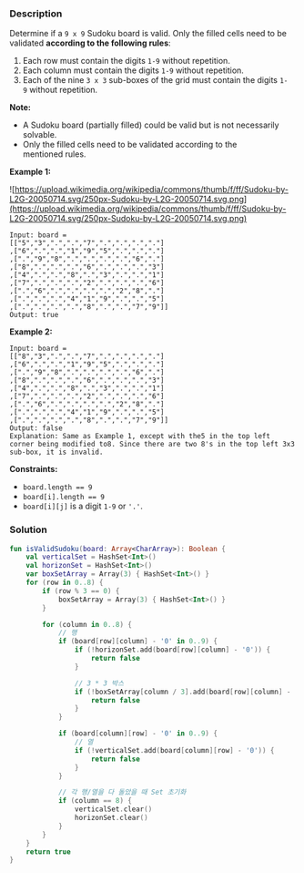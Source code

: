 ### Description

Determine if a `9 x 9` Sudoku board is valid. Only the filled cells need to be validated **according to the following rules**:

1. Each row must contain the digits `1-9` without repetition.
2. Each column must contain the digits `1-9` without repetition.
3. Each of the nine `3 x 3` sub-boxes of the grid must contain the digits `1-9` without repetition.

**Note:**

- A Sudoku board (partially filled) could be valid but is not necessarily solvable.
- Only the filled cells need to be validated according to the mentioned rules.

**Example 1:**

![https://upload.wikimedia.org/wikipedia/commons/thumb/f/ff/Sudoku-by-L2G-20050714.svg/250px-Sudoku-by-L2G-20050714.svg.png](https://upload.wikimedia.org/wikipedia/commons/thumb/f/ff/Sudoku-by-L2G-20050714.svg/250px-Sudoku-by-L2G-20050714.svg.png)

```
Input: board =
[["5","3",".",".","7",".",".",".","."]
,["6",".",".","1","9","5",".",".","."]
,[".","9","8",".",".",".",".","6","."]
,["8",".",".",".","6",".",".",".","3"]
,["4",".",".","8",".","3",".",".","1"]
,["7",".",".",".","2",".",".",".","6"]
,[".","6",".",".",".",".","2","8","."]
,[".",".",".","4","1","9",".",".","5"]
,[".",".",".",".","8",".",".","7","9"]]
Output: true

```

**Example 2:**

```
Input: board =
[["8","3",".",".","7",".",".",".","."]
,["6",".",".","1","9","5",".",".","."]
,[".","9","8",".",".",".",".","6","."]
,["8",".",".",".","6",".",".",".","3"]
,["4",".",".","8",".","3",".",".","1"]
,["7",".",".",".","2",".",".",".","6"]
,[".","6",".",".",".",".","2","8","."]
,[".",".",".","4","1","9",".",".","5"]
,[".",".",".",".","8",".",".","7","9"]]
Output: false
Explanation: Same as Example 1, except with the5 in the top left corner being modified to8. Since there are two 8's in the top left 3x3 sub-box, it is invalid.

```

**Constraints:**

- `board.length == 9`
- `board[i].length == 9`
- `board[i][j]` is a digit `1-9` or `'.'`.

### Solution

```kotlin
fun isValidSudoku(board: Array<CharArray>): Boolean {
    val verticalSet = HashSet<Int>()
    val horizonSet = HashSet<Int>()
    var boxSetArray = Array(3) { HashSet<Int>() }
    for (row in 0..8) {
        if (row % 3 == 0) {
            boxSetArray = Array(3) { HashSet<Int>() }
        }

        for (column in 0..8) {
            // 행
            if (board[row][column] - '0' in 0..9) {
                if (!horizonSet.add(board[row][column] - '0')) {
                    return false
                }

                // 3 * 3 박스
                if (!boxSetArray[column / 3].add(board[row][column] - '0')) {
                    return false
                }
            }

            if (board[column][row] - '0' in 0..9) {
                // 열
                if (!verticalSet.add(board[column][row] - '0')) {
                    return false
                }
            }

            // 각 행/열을 다 돌았을 때 Set 초기화
            if (column == 8) {
                verticalSet.clear()
                horizonSet.clear()
            }
        }
    }
    return true
}
```
